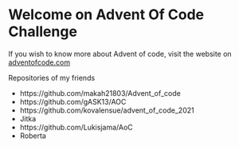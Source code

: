 <H1>Welcome on Advent Of Code Challenge</H1>

<p>If you wish to know more 
about Advent of code, visit the website on 
<a href="http://adventofcode.com/">adventofcode.com</a></p>

<p>Repositories of my friends</p> 
<ul>
<li>https://github.com/makah21803/Advent_of_code</li>
<li>https://github.com/gASK13/AOC</li>
<li>https://github.com/kovalensue/advent_of_code_2021</li>
<li>Jitka</li>
<li>https://github.com/Lukisjama/AoC</li>
<li>Roberta</li>
<ul>
